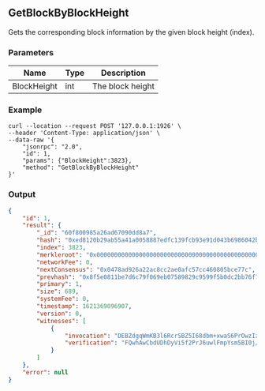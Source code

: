 ## GetBlockByBlockHeight

Gets the corresponding block information by the given block height (index).

### Parameters

| Name         | Type   | Description       |
| ---------------- | -------------- | ------- |
| BlockHeight    |  int  |  The block height  |

### Example

```shell
curl --location --request POST '127.0.0.1:1926' \
--header 'Content-Type: application/json' \
--data-raw '{
    "jsonrpc": "2.0",
    "id": 1,
    "params": {"BlockHeight":3823},
    "method": "GetBlockByBlockHeight"
}'
```

### Output

```json
{
    "id": 1,
    "result": {
        "_id": "60f800985a26ad67090dd8a7",
        "hash": "0xed8120b29ab55a41a0058887edfc139fcb93e91d043b6986042b12a31d3cb139",
        "index": 3823,
        "merkleroot": "0x0000000000000000000000000000000000000000000000000000000000000000",
        "networkFee": 0,
        "nextConsensus": "0x0478ad926a22ac8cc2ae0afc57cc460805bce77c",
        "prevhash": "0x8f5e0811be7d6c79f069eb07589829c9599f5b0dc2bb76f7c93e1b7cc6aff610",
        "primary": 1,
        "size": 689,
        "systemFee": 0,
        "timestamp": 1621369096907,
        "version": 0,
        "witnesses": [
            {
                "invocation": "DEBZdgqWmKB3l6RcrSBZ5I68dbm+xwaS6PrOwzIzwZhjbL1656HEGU8elTXgsfepITIrZbu2zTKdht/0OHTsvOl0DEDTfr0hxooCt1m2kdlaAUBVwF0LyRqwzeQ5GmYQwiD6JkUcQ+2tZXSrDUqSr7ogfI7VtWUyPAnPNis7l6aRJ+PRDECOtBIslCvOyrx1Q32DuzOcusilkpagwcF0SIleWNuIrPyALZtINqiIrHPEzY9wzMC22Rxr9tZlcJQYovKURdjTDEBUf7llCylqJO40vO6pCZA5nr3dMBe310mcLHBbI/3dC0wBEVXOjpYkZGPc8b41aQBulwZ/AC2RBKkK04i7o0VqDEB8Lq82/VaxNQNwUFt5ffrvTE77kpag+Aigw4xGZe7UpZwxOy6kKRGUwx2iulI9GmV1j1L5mjPCAN5kF/ekF2mx",
                "verification": "FQwhAwCbdUDhDyVi5f2PrJ6uwlFmpYsm5BI0j/WoaSe/rCKiDCECFLrwzuo6ZvF+fh6DnqJf2L7WzYLmu25oJQGJBl9E/wEMIQI+mzLqiblNBm5kmxJP1Q45bukTaejipq4bEcFw0CIlbQwhA0CNzUFjlvZHg6xYfqHhWTxX2f6ogMimoZIOkqJZR3gGDCEDkYlZM7MIn1oLHYupZ+/9xpjvHxDscAru8rOX0WK95DUMIQKng0vpsy4pgdFXy1u9OstCz9EepcOxAiTXpE6YxZEPGwwhAroscPWZbzV6QxmHBYWfriz+oT4RcpYoAHcrPViKnUq9F0Ge0Nw6"
            }
        ]
    },
    "error": null
}
```



